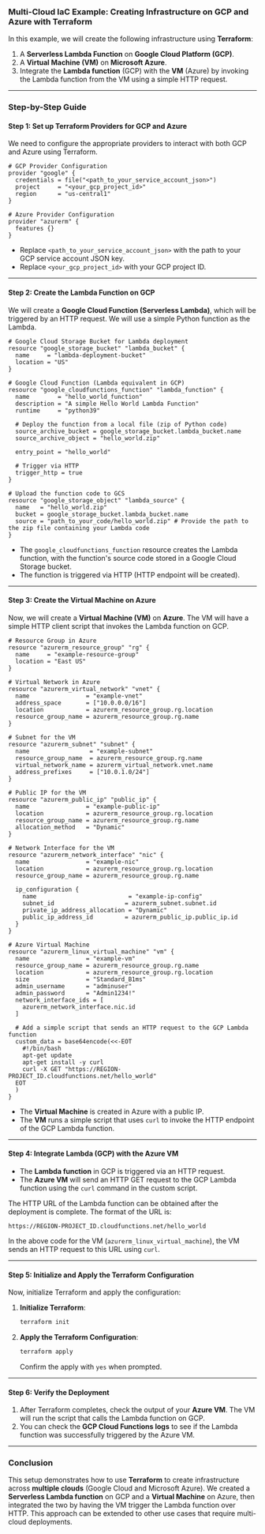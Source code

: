 ### **Multi-Cloud IaC Example: Creating Infrastructure on GCP and Azure with Terraform**

In this example, we will create the following infrastructure using **Terraform**:

1. A **Serverless Lambda Function** on **Google Cloud Platform (GCP)**.
2. A **Virtual Machine (VM)** on **Microsoft Azure**.
3. Integrate the **Lambda function** (GCP) with the **VM** (Azure) by invoking the Lambda function from the VM using a simple HTTP request.

---

### **Step-by-Step Guide**

#### **Step 1: Set up Terraform Providers for GCP and Azure**

We need to configure the appropriate providers to interact with both GCP and Azure using Terraform.

```hcl
# GCP Provider Configuration
provider "google" {
  credentials = file("<path_to_your_service_account_json>")
  project     = "<your_gcp_project_id>"
  region      = "us-central1"
}

# Azure Provider Configuration
provider "azurerm" {
  features {}
}
```

- Replace `<path_to_your_service_account_json>` with the path to your GCP service account JSON key.
- Replace `<your_gcp_project_id>` with your GCP project ID.

---

#### **Step 2: Create the Lambda Function on GCP**

We will create a **Google Cloud Function (Serverless Lambda)**, which will be triggered by an HTTP request. We will use a simple Python function as the Lambda.

```hcl
# Google Cloud Storage Bucket for Lambda deployment
resource "google_storage_bucket" "lambda_bucket" {
  name     = "lambda-deployment-bucket"
  location = "US"
}

# Google Cloud Function (Lambda equivalent in GCP)
resource "google_cloudfunctions_function" "lambda_function" {
  name        = "hello_world_function"
  description = "A simple Hello World Lambda Function"
  runtime     = "python39"

  # Deploy the function from a local file (zip of Python code)
  source_archive_bucket = google_storage_bucket.lambda_bucket.name
  source_archive_object = "hello_world.zip"

  entry_point = "hello_world"

  # Trigger via HTTP
  trigger_http = true
}

# Upload the function code to GCS
resource "google_storage_object" "lambda_source" {
  name   = "hello_world.zip"
  bucket = google_storage_bucket.lambda_bucket.name
  source = "path_to_your_code/hello_world.zip" # Provide the path to the zip file containing your Lambda code
}
```

- The `google_cloudfunctions_function` resource creates the Lambda function, with the function's source code stored in a Google Cloud Storage bucket.
- The function is triggered via HTTP (HTTP endpoint will be created).

---

#### **Step 3: Create the Virtual Machine on Azure**

Now, we will create a **Virtual Machine (VM)** on **Azure**. The VM will have a simple HTTP client script that invokes the Lambda function on GCP.

```hcl
# Resource Group in Azure
resource "azurerm_resource_group" "rg" {
  name     = "example-resource-group"
  location = "East US"
}

# Virtual Network in Azure
resource "azurerm_virtual_network" "vnet" {
  name                = "example-vnet"
  address_space       = ["10.0.0.0/16"]
  location            = azurerm_resource_group.rg.location
  resource_group_name = azurerm_resource_group.rg.name
}

# Subnet for the VM
resource "azurerm_subnet" "subnet" {
  name                 = "example-subnet"
  resource_group_name  = azurerm_resource_group.rg.name
  virtual_network_name = azurerm_virtual_network.vnet.name
  address_prefixes     = ["10.0.1.0/24"]
}

# Public IP for the VM
resource "azurerm_public_ip" "public_ip" {
  name                = "example-public-ip"
  location            = azurerm_resource_group.rg.location
  resource_group_name = azurerm_resource_group.rg.name
  allocation_method   = "Dynamic"
}

# Network Interface for the VM
resource "azurerm_network_interface" "nic" {
  name                = "example-nic"
  location            = azurerm_resource_group.rg.location
  resource_group_name = azurerm_resource_group.rg.name

  ip_configuration {
    name                          = "example-ip-config"
    subnet_id                    = azurerm_subnet.subnet.id
    private_ip_address_allocation = "Dynamic"
    public_ip_address_id         = azurerm_public_ip.public_ip.id
  }
}

# Azure Virtual Machine
resource "azurerm_linux_virtual_machine" "vm" {
  name                = "example-vm"
  resource_group_name = azurerm_resource_group.rg.name
  location            = azurerm_resource_group.rg.location
  size                = "Standard_B1ms"
  admin_username      = "adminuser"
  admin_password      = "Admin1234!"
  network_interface_ids = [
    azurerm_network_interface.nic.id
  ]

  # Add a simple script that sends an HTTP request to the GCP Lambda function
  custom_data = base64encode(<<-EOT
    #!/bin/bash
    apt-get update
    apt-get install -y curl
    curl -X GET "https://REGION-PROJECT_ID.cloudfunctions.net/hello_world"
  EOT
  )
}
```

- The **Virtual Machine** is created in Azure with a public IP.
- The **VM** runs a simple script that uses `curl` to invoke the HTTP endpoint of the GCP Lambda function.

---

#### **Step 4: Integrate Lambda (GCP) with the Azure VM**

- The **Lambda function** in GCP is triggered via an HTTP request. 
- The **Azure VM** will send an HTTP GET request to the GCP Lambda function using the `curl` command in the custom script.

The HTTP URL of the Lambda function can be obtained after the deployment is complete. The format of the URL is:

```
https://REGION-PROJECT_ID.cloudfunctions.net/hello_world
```

In the above code for the VM (`azurerm_linux_virtual_machine`), the VM sends an HTTP request to this URL using `curl`.

---

#### **Step 5: Initialize and Apply the Terraform Configuration**

Now, initialize Terraform and apply the configuration:

1. **Initialize Terraform**:
   ```bash
   terraform init
   ```

2. **Apply the Terraform Configuration**:
   ```bash
   terraform apply
   ```

   Confirm the apply with `yes` when prompted.

---

#### **Step 6: Verify the Deployment**

1. After Terraform completes, check the output of your **Azure VM**. The VM will run the script that calls the Lambda function on GCP. 
2. You can check the **GCP Cloud Functions logs** to see if the Lambda function was successfully triggered by the Azure VM.

---

### **Conclusion**

This setup demonstrates how to use **Terraform** to create infrastructure across **multiple clouds** (Google Cloud and Microsoft Azure). We created a **Serverless Lambda function** on GCP and a **Virtual Machine** on Azure, then integrated the two by having the VM trigger the Lambda function over HTTP. This approach can be extended to other use cases that require multi-cloud deployments.
